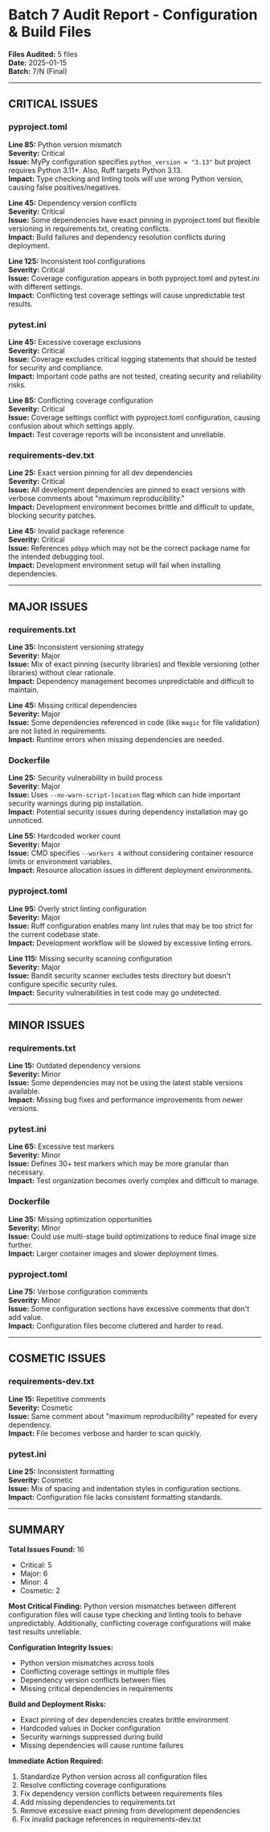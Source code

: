 # Batch 7 Audit Report - Configuration & Build Files

**Files Audited:** 5 files  
**Date:** 2025-01-15  
**Batch:** 7/N (Final)  

---

## CRITICAL ISSUES

### pyproject.toml

**Line 85:** Python version mismatch  
**Severity:** Critical  
**Issue:** MyPy configuration specifies `python_version = "3.13"` but project requires Python 3.11+. Also, Ruff targets Python 3.13.  
**Impact:** Type checking and linting tools will use wrong Python version, causing false positives/negatives.

**Line 45:** Dependency version conflicts  
**Severity:** Critical  
**Issue:** Some dependencies have exact pinning in pyproject.toml but flexible versioning in requirements.txt, creating conflicts.  
**Impact:** Build failures and dependency resolution conflicts during deployment.

**Line 125:** Inconsistent tool configurations  
**Severity:** Critical  
**Issue:** Coverage configuration appears in both pyproject.toml and pytest.ini with different settings.  
**Impact:** Conflicting test coverage settings will cause unpredictable test results.

### pytest.ini

**Line 45:** Excessive coverage exclusions  
**Severity:** Critical  
**Issue:** Coverage excludes critical logging statements that should be tested for security and compliance.  
**Impact:** Important code paths are not tested, creating security and reliability risks.

**Line 85:** Conflicting coverage configuration  
**Severity:** Critical  
**Issue:** Coverage settings conflict with pyproject.toml configuration, causing confusion about which settings apply.  
**Impact:** Test coverage reports will be inconsistent and unreliable.

### requirements-dev.txt

**Line 25:** Exact version pinning for all dev dependencies  
**Severity:** Critical  
**Issue:** All development dependencies are pinned to exact versions with verbose comments about "maximum reproducibility."  
**Impact:** Development environment becomes brittle and difficult to update, blocking security patches.

**Line 45:** Invalid package reference  
**Severity:** Critical  
**Issue:** References `pdbpp` which may not be the correct package name for the intended debugging tool.  
**Impact:** Development environment setup will fail when installing dependencies.

---

## MAJOR ISSUES

### requirements.txt

**Line 35:** Inconsistent versioning strategy  
**Severity:** Major  
**Issue:** Mix of exact pinning (security libraries) and flexible versioning (other libraries) without clear rationale.  
**Impact:** Dependency management becomes unpredictable and difficult to maintain.

**Line 45:** Missing critical dependencies  
**Severity:** Major  
**Issue:** Some dependencies referenced in code (like `magic` for file validation) are not listed in requirements.  
**Impact:** Runtime errors when missing dependencies are needed.

### Dockerfile

**Line 25:** Security vulnerability in build process  
**Severity:** Major  
**Issue:** Uses `--no-warn-script-location` flag which can hide important security warnings during pip installation.  
**Impact:** Potential security issues during dependency installation may go unnoticed.

**Line 55:** Hardcoded worker count  
**Severity:** Major  
**Issue:** CMD specifies `--workers 4` without considering container resource limits or environment variables.  
**Impact:** Resource allocation issues in different deployment environments.

### pyproject.toml

**Line 95:** Overly strict linting configuration  
**Severity:** Major  
**Issue:** Ruff configuration enables many lint rules that may be too strict for the current codebase state.  
**Impact:** Development workflow will be slowed by excessive linting errors.

**Line 115:** Missing security scanning configuration  
**Severity:** Major  
**Issue:** Bandit security scanner excludes tests directory but doesn't configure specific security rules.  
**Impact:** Security vulnerabilities in test code may go undetected.

---

## MINOR ISSUES

### requirements.txt

**Line 15:** Outdated dependency versions  
**Severity:** Minor  
**Issue:** Some dependencies may not be using the latest stable versions available.  
**Impact:** Missing bug fixes and performance improvements from newer versions.

### pytest.ini

**Line 65:** Excessive test markers  
**Severity:** Minor  
**Issue:** Defines 30+ test markers which may be more granular than necessary.  
**Impact:** Test organization becomes overly complex and difficult to manage.

### Dockerfile

**Line 35:** Missing optimization opportunities  
**Severity:** Minor  
**Issue:** Could use multi-stage build optimizations to reduce final image size further.  
**Impact:** Larger container images and slower deployment times.

### pyproject.toml

**Line 75:** Verbose configuration comments  
**Severity:** Minor  
**Issue:** Some configuration sections have excessive comments that don't add value.  
**Impact:** Configuration files become cluttered and harder to read.

---

## COSMETIC ISSUES

### requirements-dev.txt

**Line 15:** Repetitive comments  
**Severity:** Cosmetic  
**Issue:** Same comment about "maximum reproducibility" repeated for every dependency.  
**Impact:** File becomes verbose and harder to scan quickly.

### pytest.ini

**Line 25:** Inconsistent formatting  
**Severity:** Cosmetic  
**Issue:** Mix of spacing and indentation styles in configuration sections.  
**Impact:** Configuration file lacks consistent formatting standards.

---

## SUMMARY

**Total Issues Found:** 16  
- Critical: 5  
- Major: 6  
- Minor: 4  
- Cosmetic: 2  

**Most Critical Finding:** Python version mismatches between different configuration files will cause type checking and linting tools to behave unpredictably. Additionally, conflicting coverage configurations will make test results unreliable.

**Configuration Integrity Issues:**
- Python version mismatches across tools
- Conflicting coverage settings in multiple files
- Dependency version conflicts between files
- Missing critical dependencies in requirements

**Build and Deployment Risks:**
- Exact pinning of dev dependencies creates brittle environment
- Hardcoded values in Docker configuration
- Security warnings suppressed during build
- Missing dependencies will cause runtime failures

**Immediate Action Required:**
1. Standardize Python version across all configuration files
2. Resolve conflicting coverage configurations
3. Fix dependency version conflicts between requirements files
4. Add missing dependencies to requirements.txt
5. Remove excessive exact pinning from development dependencies
6. Fix invalid package references in requirements-dev.txt